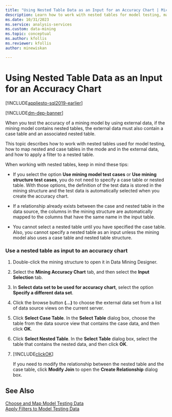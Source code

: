 ```yaml
---
title: "Using Nested Table Data as an Input for an Accuracy Chart | Microsoft Docs"
description: Learn how to work with nested tables for model testing, map nested & case tables in mode and external data, and how to apply a filter to a nested table.
ms.date: 10/31/2023
ms.service: analysis-services
ms.custom: data-mining
ms.topic: conceptual
ms.author: kfollis
ms.reviewer: kfollis
author: minewiskan

---
```

# Using Nested Table Data as an Input for an Accuracy Chart
[!INCLUDE[appliesto-sql2019-earlier](../includes/appliesto-sql2019-earlier.md)]

[!INCLUDE[dm-dep-banner](../includes/dm-dep-banner.md)]

  When you test the accuracy of a mining model by using external data, if the mining model contains nested tables, the external data must also contain a case table and an associated nested table.  
  
 This topic describes how to work with nested tables used for model testing, how to map nested and case tables in the mode and in the external data, and how to apply a filter to a nested table.  
  
 When working with nested tables, keep in mind these tips:  
  
-   If you select the option **Use mining model test cases** or **Use mining structure test cases**, you do not need to specify a case table or nested table. With those options, the definition of the test data is stored in the mining structure and the test data is automatically selected when you create the accuracy chart.  
  
-   If a relationship already exists between the case and nested table in the data source, the columns in the mining structure are automatically mapped to the columns that have the same name in the input table.  
  
-   You cannot select a nested table until you have specified the case table. Also, you cannot specify a nested table as an input unless the mining model also uses a case table and nested table structure.  
  
### Use a nested table as input to an accuracy chart  
  
1.  Double-click the mining structure to open it in Data Mining Designer.  
  
2.  Select the **Mining Accuracy Chart** tab, and then select the **Input Selection** tab.  
  
3.  In **Select data set to be used for accuracy chart**, select the option **Specify a different data set**.  
  
4.  Click the browse button **(...)** to choose the external data set from a list of data source views on the current server.  
  
5.  Click **Select Case Table**. In the **Select Table** dialog box, choose the table from the data source view that contains the case data, and then click **OK**.  
  
6.  Click **Select Nested Table**. In the **Select Table** dialog box, select the table that contains the nested data, and then click **OK**.  
  
7.  [!INCLUDE[clickOK](../includes/clickok-md.md)]  
  
     If you need to modify the relationship between the nested table and the case table, click **Modify Join** to open the **Create Relationship** dialog box.  
  
## See Also  
 [Choose and Map Model Testing Data](../../analysis-services/data-mining/choose-and-map-model-testing-data.md)   
 [Apply Filters to Model Testing Data](../../analysis-services/data-mining/apply-filters-to-model-testing-data.md)  
  
  
